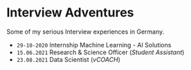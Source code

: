 # Interview Adventures
Some of my serious Interview experiences in Germany.
- `29-10-2020` Internship Machine Learning - AI Solutions
- `15.06.2021` Research & Science Officer (_Student Assistant_)
- `23.08.2021` Data Scientist (_vCOACH_)
